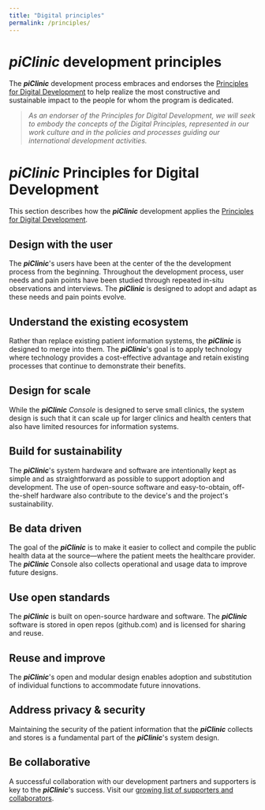 ```yaml
---
title: "Digital principles"
permalink: /principles/
---
```


# _**piClinic**_ development principles 

The _**piClinic**_ development process embraces and endorses the [Principles for Digital Development](https://digitalprinciples.org) to help realize the most constructive and sustainable impact to the people for whom the program is dedicated.

<blockquote>
<span style="font-style:italic;">As an endorser of the Principles for Digital Development, we will seek to embody the concepts of the Digital Principles, represented in our work culture and in the policies and processes guiding our international development activities.</span>
</blockquote>

# _piClinic_ Principles for Digital Development

This section describes how the _**piClinic**_ development applies the [Principles for Digital Development](https://digitalprinciples.org).

## Design with the user

The _**piClinic**_'s users have been at the center of the the development process from the beginning. Throughout the development process, user needs and pain points have been studied through repeated in-situ observations and interviews. The _**piClinic**_ is designed to adopt and adapt as these needs and pain points evolve.

## Understand the existing ecosystem

Rather than replace existing patient information systems, the _**piClinic**_ is designed to merge into them. The _**piClinic**_'s goal is to apply technology where technology provides a cost-effective advantage and retain existing processes that continue to demonstrate their benefits. 

## Design for scale

While the _**piClinic** Console_ is designed to serve small clinics, the system design is such that it can scale up for larger clinics and health centers that also have limited resources for information systems. 

## Build for sustainability

The _**piClinic**_'s system hardware and software are intentionally kept as simple and as straightforward as possible to support adoption and development. The use of open-source software and easy-to-obtain, off-the-shelf hardware also contribute to the device's and the project's sustainability.

## Be data driven

The goal of the _**piClinic**_ is to make it easier to collect and compile the public health data at the source&mdash;where the patient meets the healthcare provider. The _**piClinic**_ Console also collects operational and usage data to improve future designs.

## Use open standards

The _**piClinic**_ is built on open-source hardware and software. The _**piClinic**_ software is stored in open repos (github.com) and is licensed for sharing and reuse.

## Reuse and improve

The _**piClinic**_'s open and modular design enables adoption and substitution of individual functions to accommodate future innovations.

## Address privacy & security

Maintaining the security of the patient information that the _**piClinic**_ collects and stores is a fundamental part of the _**piClinic**_'s system design.

## Be collaborative

A successful collaboration with our development partners and supporters is key to the _**piClinic**_'s success. Visit our [growing list of supporters and collaborators]({{site.baseurl}}/thanks).